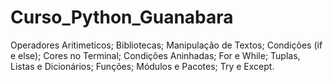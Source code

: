 # Curso_Python_Guanabara
Operadores Aritimeticos; Bibliotecas; Manipulação de Textos; Condições (if e else); Cores no Terminal; Condições Aninhadas; For e While; Tuplas, Listas e Dicionários; Funções; Módulos e Pacotes; Try e Except.
